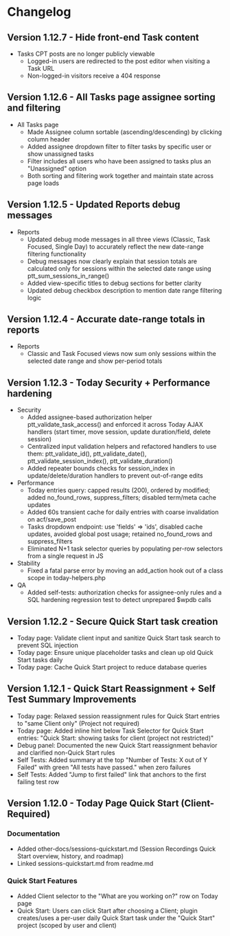 # Changelog



## Version 1.12.7 - Hide front-end Task content

- Tasks CPT posts are no longer publicly viewable
  - Logged-in users are redirected to the post editor when visiting a Task URL
  - Non-logged-in visitors receive a 404 response

## Version 1.12.6 - All Tasks page assignee sorting and filtering

- All Tasks page
  - Made Assignee column sortable (ascending/descending) by clicking column header
  - Added assignee dropdown filter to filter tasks by specific user or show unassigned tasks
  - Filter includes all users who have been assigned to tasks plus an "Unassigned" option
  - Both sorting and filtering work together and maintain state across page loads

## Version 1.12.5 - Updated Reports debug messages

- Reports
  - Updated debug mode messages in all three views (Classic, Task Focused, Single Day) to accurately reflect the new date-range filtering functionality
  - Debug messages now clearly explain that session totals are calculated only for sessions within the selected date range using ptt_sum_sessions_in_range()
  - Added view-specific titles to debug sections for better clarity
  - Updated debug checkbox description to mention date range filtering logic

## Version 1.12.4 - Accurate date-range totals in reports

- Reports
  - Classic and Task Focused views now sum only sessions within the selected date range and show per-period totals

## Version 1.12.3 - Today Security + Performance hardening

- Security
  - Added assignee-based authorization helper ptt_validate_task_access() and enforced it across Today AJAX handlers (start timer, move session, update duration/field, delete session)
  - Centralized input validation helpers and refactored handlers to use them: ptt_validate_id(), ptt_validate_date(), ptt_validate_session_index(), ptt_validate_duration()
  - Added repeater bounds checks for session_index in update/delete/duration handlers to prevent out-of-range edits
- Performance
  - Today entries query: capped results (200), ordered by modified; added no_found_rows, suppress_filters; disabled term/meta cache updates
  - Added 60s transient cache for daily entries with coarse invalidation on acf/save_post
  - Tasks dropdown endpoint: use 'fields' => 'ids', disabled cache updates, avoided global post usage; retained no_found_rows and suppress_filters
  - Eliminated N+1 task selector queries by populating per-row selectors from a single request in JS
- Stability
  - Fixed a fatal parse error by moving an add_action hook out of a class scope in today-helpers.php
- QA
  - Added self-tests: authorization checks for assignee-only rules and a SQL hardening regression test to detect unprepared $wpdb calls

## Version 1.12.2 - Secure Quick Start task creation
- Today page: Validate client input and sanitize Quick Start task search to prevent SQL injection
- Today page: Ensure unique placeholder tasks and clean up old Quick Start tasks daily
- Today page: Cache Quick Start project to reduce database queries

## Version 1.12.1 - Quick Start Reassignment + Self Test Summary Improvements
- Today page: Relaxed session reassignment rules for Quick Start entries to "same Client only" (Project not required)
- Today page: Added inline hint below Task Selector for Quick Start entries: "Quick Start: showing tasks for client (project not restricted)"
- Debug panel: Documented the new Quick Start reassignment behavior and clarified non-Quick Start rules
- Self Tests: Added summary at the top "Number of Tests: X out of Y Failed" with green "All tests have passed." when zero failures
- Self Tests: Added "Jump to first failed" link that anchors to the first failing test row

## Version 1.12.0 - Today Page Quick Start (Client-Required)

### Documentation
- Added other-docs/sessions-quickstart.md (Session Recordings Quick Start overview, history, and roadmap)
- Linked sessions-quickstart.md from readme.md

### Quick Start Features
- Added Client selector to the "What are you working on?" row on Today page
- Quick Start: Users can click Start after choosing a Client; plugin creates/uses a per-user daily Quick Start task under the "Quick Start" project (scoped by user and client)

